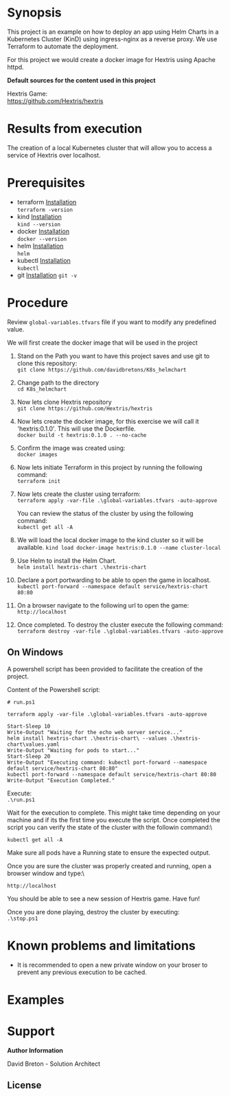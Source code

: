 
# Synopsis

This project is an example on how to deploy an app using Helm Charts in a Kubernetes Cluster (KinD) using ingress-nginx as a reverse proxy. We use Terraform to automate the deployment.

For this project we would create a docker image for Hextris using Apache httpd.

**Default sources for the content used in this project**

Hextris Game:\
https://github.com/Hextris/hextris


# Results from execution

The creation of a local Kubernetes cluster that will allow you to access a service of Hextris over localhost. 

# Prerequisites

* terraform [Installation](https://developer.hashicorp.com/terraform/tutorials/aws-get-started/install-cli)\
`terraform -version`
* kind [Installation](https://kind.sigs.k8s.io/docs/user/quick-start/#installation)\
`kind --version`
* docker [Installation](https://docs.docker.com/get-docker/)\
`docker --version`
* helm [Installation](https://helm.sh/docs/intro/install/)\
`helm`
* kubectl [Installation](https://kubernetes.io/docs/tasks/tools/#kubectl)\
`kubectl`
* git [Installation](https://git-scm.com/downloads)
`git -v`

# Procedure

Review `global-variables.tfvars` file if you want to modify any predefined value.

We will first create the docker image that will be used in the project

1) Stand on the Path you want to have this project saves and use git to clone this repository:\
`git clone https://github.com/davidbretons/K8s_helmchart`

2) Change path to the directory\
`cd K8s_helmchart`

3) Now lets clone Hextris repository\
`git clone https://github.com/Hextris/hextris`

4) Now lets create the docker image, for this exercise we will call it 'hextris:0.1.0'. This will use the Dockerfile.\
`docker build -t hextris:0.1.0 . --no-cache`

5) Confirm the image was created using:\
`docker images`

6) Now lets initiate Terraform in this project by running the following command:\
`terraform init`

7) Now lets create the cluster using terraform:\
`terraform apply -var-file .\global-variables.tfvars -auto-approve`

    You can review the status of the cluster by using the following command:\
    `kubectl get all -A`

8) We will load the local docker image to the kind cluster so it will be available.
`kind load docker-image hextris:0.1.0 --name cluster-local`

9) Use Helm to install the Helm Chart.\
`helm install hextris-chart .\hextris-chart`

10) Declare a port portwarding to be able to open the game in localhost.\
`kubectl port-forward --namespace default service/hextris-chart 80:80`

11) On a browser navigate to the following url to open the game:\
`http://localhost`

11) Once completed. To destroy the cluster execute the following command:\
`terraform destroy -var-file .\global-variables.tfvars -auto-approve`

## On Windows

A powershell script has been provided to facilitate the creation of the project. 

Content of the Powershell script:

```
# run.ps1

terraform apply -var-file .\global-variables.tfvars -auto-approve

Start-Sleep 10
Write-Output "Waiting for the echo web server service..."
helm install hextris-chart .\hextris-chart\ --values .\hextris-chart\values.yaml
Write-Output "Waiting for pods to start..."
Start-Sleep 20
Write-Output "Executing command: kubectl port-forward --namespace default service/hextris-chart 80:80"
kubectl port-forward --namespace default service/hextris-chart 80:80
Write-Output "Execution Completed."
```

Execute: \
`.\run.ps1`

Wait for the execution to complete. This might take time depending on your machine and if its the first time you execute the script. Once completed the script you can verify the state of the cluster with the followin command:\

`kubectl get all -A`

Make sure all pods have a Running state to ensure the expected output.

Once you are sure the cluster was properly created and running, open a browser window and type:\

`http://localhost`

You should be able to see a new session of Hextris game. Have fun!

Once you are done playing, destroy the cluster by executing:\
`.\stop.ps1`


# Known problems and limitations

* It is recommended to open a new private window on your broser to prevent any previous execution to be cached.


# Examples

# Support

**Author Information**

David Breton - Solution Architect

## License
